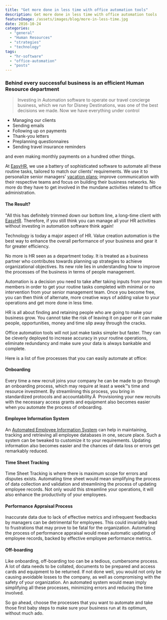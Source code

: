 ```yaml
---
title: "Get more done in less time with office automation tools"
description: Get more done in less time with office automation tools
featureImage: /assets/images/blog/more-in-less-time.jpg
date: 2016-10-24
categories: 
  - "general"
  - "Human Resources"
  - "strategies"
  - "technology"
tags: 
  - "hr-software"
  - "office-automation"
  - "posts"
---
```


### **Behind every successful business is an efficient Human Resource department**

> Investing in Automation software to operate our travel concierge business, which we run for Disney Destinations, was one of the best decisions we made. Now we have everything under control

- Managing our clients
- Sending emails
- Following up on payments
- Thank-you letters
- Preplanning questionnaires
- Sending travel insurance reminders

and even making monthly payments on a hundred other things.

At [EasyHR](https://www.easyhrworld.com/), we use a battery of sophisticated software to automate all these routine tasks, tailored to match our clients' requirements. We use it to personalize senior managers' [vacation plans](https://www.easyhrworld.com/features/leave-management/); improve communication with their respective teams and focus on building their business networks. No more do they have to get involved in the mundane activities related to office administration.

#### The Result?

"All this has definitely trimmed down our bottom line, a long-time client with [EasyHR](https://www.easyhrworld.com/). Therefore, if you still think you can manage all your HR activities without investing in automation software think again!

Technology is today a major aspect of HR. Value creation automation is the best way to enhance the overall performance of your business and gear it for greater efficiency.

No more is HR seen as a department today. It is treated as a business partner who contributes towards planning up strategies to achieve organizational objectives. Its new role lies in understanding how to improve the processes of the business in terms of people management.

Automation is a decision you need to take after taking inputs from your team members in order to get your routine tasks completed with minimal or no intervention from your senior management team. Once you become free, you can then think of alternate, more creative ways of adding value to your operations and get more done in less time.

HR is all about finding and retaining people who are going to make your business grow. You cannot take the risk of leaving it on paper or it can make people, opportunities, money and time slip away through the cracks.

Office automation tools will not just make tasks simpler but faster. They can be cleverly deployed to increase accuracy in your routine operations, eliminate redundancy and make sure your data is always bankable and complete.

Here is a list of five processes that you can easily automate at office:

#### **Onboarding**

Every time a new recruit joins your company he can be made to go through an onboarding process, which may require at least a week™s time and resource investment. By streamlining this process, you bring in standardized protocols and accountability.Â  Provisioning your new recruits with the necessary access grants and equipment also becomes easier when you automate the process of onboarding.

#### **Employee Information System**

An [Automated Employee Information System](https://www.easyhrworld.com/features/centralised-employee-directory/) can help in maintaining, tracking and retrieving all employee databases in one, secure place. Such a system can be tweaked to customize it to your requirements. Updating information also becomes easier and the chances of data loss or errors get remarkably reduced.

#### **Time Sheet Tracking**

Time Sheet Tracking is where there is maximum scope for errors and disputes exists. Automating time sheet would mean simplifying the process of data collection and validation and streamlining the process of updating employee records. Not only would this streamline your operations, it will also enhance the productivity of your employees.

#### **Performance Appraisal Process**

Inaccurate data due to lack of effective metrics and infrequent feedbacks by managers can be detrimental for employees. This could invariably lead to frustrations that may prove to be fatal for the organization. Automating the process of performance appraisal would mean automatic updating of employee records, backed by effective employee performance metrics.

#### **Off-boarding**

Like onboarding, off-boarding too can be a tedious, cumbersome process. A lot of data needs to be collated, documents to be prepared and access cards and equipment to be returned. If not done well, you would not only be causing avoidable losses to the company, as well as compromising with the safety of your organization. An automated system would mean imply simplifying all these processes, minimizing errors and reducing the time involved.

So go ahead, choose the processes that you want to automate and take those first baby steps to make sure your business run at its optimum, without much ado.
